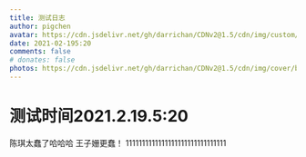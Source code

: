 ```yaml
---
title: 测试日志
author: pigchen
avatar: https://cdn.jsdelivr.net/gh/darrichan/CDNv2@1.5/cdn/img/custom/avatar.png
date: 2021-02-195:20
comments: false
# donates: false
photos: https://cdn.jsdelivr.net/gh/darrichan/CDNv2@1.5/cdn/img/cover/bgc2.jpg
---
```

# 测试时间2021.2.19.5:20
陈琪太蠢了哈哈哈
王子姗更蠢！
1111111111111111111111111111111